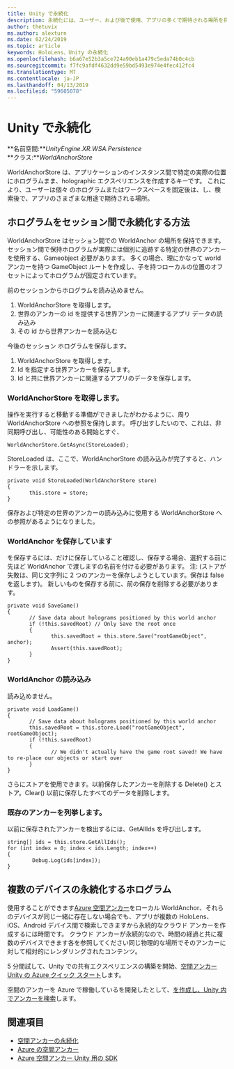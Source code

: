 ```yaml
---
title: Unity で永続化
description: 永続化には、ユーザー、および後で使用、アプリの多くで期待される場所を探してな場所は、個々 のホログラムまたはワークスペースをピン留めことができます。
author: thetuvix
ms.author: alexturn
ms.date: 02/24/2019
ms.topic: article
keywords: HoloLens、Unity の永続化
ms.openlocfilehash: b6a67e52b3a5ce724a90eb1a479c5eda74b0c4cb
ms.sourcegitcommit: f7fc9afdf4632dd9e59bd5493e974e4fec412fc4
ms.translationtype: MT
ms.contentlocale: ja-JP
ms.lasthandoff: 04/13/2019
ms.locfileid: "59605078"
---
```

# <a name="persistence-in-unity"></a>Unity で永続化

**名前空間:***UnityEngine.XR.WSA.Persistence*<br>
**クラス:***WorldAnchorStore*

WorldAnchorStore は、アプリケーションのインスタンス間で特定の実際の位置にホログラムまま、holographic エクスペリエンスを作成するキーです。 これにより、ユーザーは個々 のホログラムまたはワークスペースを固定後は、し、検索後で、アプリのさまざまな用途で期待される場所。

## <a name="how-to-persist-holograms-across-sessions"></a>ホログラムをセッション間で永続化する方法

WorldAnchorStore はセッション間での WorldAnchor の場所を保持できます。 セッション間で保持ホログラムが実際には個別に追跡する特定の世界のアンカーを使用する、Gameobject 必要があります。 多くの場合、理にかなって world アンカーを持つ GameObject ルートを作成し、子を持つローカルの位置のオフセットによってホログラムが固定されています。

前のセッションからホログラムを読み込めません。
1. WorldAnchorStore を取得します。
2. 世界のアンカーの id を提供する世界アンカーに関連するアプリ データの読み込み
3. その id から世界アンカーを読み込む

今後のセッション ホログラムを保存します。
1. WorldAnchorStore を取得します。
2. Id を指定する世界アンカーを保存します。
3. Id と共に世界アンカーに関連するアプリのデータを保存します。

### <a name="getting-the-worldanchorstore"></a>WorldAnchorStore を取得します。

操作を実行すると移動する準備ができましたがわかるように、周り WorldAnchorStore への参照を保持します。 呼び出すしたいので、これは、非同期呼び出し、可能性のある開始とすぐ、

```
WorldAnchorStore.GetAsync(StoreLoaded);
```

StoreLoaded は、ここで、WorldAnchorStore の読み込みが完了すると、ハンドラーを示します。

```
private void StoreLoaded(WorldAnchorStore store)
{
       this.store = store;
}
```

保存および特定の世界のアンカーの読み込みに使用する WorldAnchorStore への参照があるようになりました。

### <a name="saving-a-worldanchor"></a>WorldAnchor を保存しています

を保存するには、だけに保存していること確認し、保存する場合、選択する前に先ほど WorldAnchor で渡しますの名前を付ける必要があります。 注: (ストアが失敗は、同じ文字列に 2 つのアンカーを保存しようとしています。保存は false を返します)。 新しいものを保存する前に、前の保存を削除する必要があります。

```
private void SaveGame()
{
       // Save data about holograms positioned by this world anchor
       if (!this.savedRoot) // Only Save the root once
       {
              this.savedRoot = this.store.Save("rootGameObject", anchor);
              Assert(this.savedRoot);
       }
}
```

### <a name="loading-a-worldanchor"></a>WorldAnchor の読み込み

読み込めません。

```
private void LoadGame()
{
       // Save data about holograms positioned by this world anchor
       this.savedRoot = this.store.Load("rootGameObject", rootGameObject);
       if (!this.savedRoot)
       {
              // We didn't actually have the game root saved! We have to re-place our objects or start over
       }
}
```

さらにストアを使用できます。以前保存したアンカーを削除する Delete() とストア。Clear() 以前に保存したすべてのデータを削除します。

### <a name="enumerating-existing-anchors"></a>既存のアンカーを列挙します。

以前に保存されたアンカーを検出するには、GetAllIds を呼び出します。

```
string[] ids = this.store.GetAllIds();
for (int index = 0; index < ids.Length; index++)
{
        Debug.Log(ids[index]);
}
```

## <a name="persisting-holograms-for-multiple-devices"></a>複数のデバイスの永続化するホログラム

使用することができます<a href="https://docs.microsoft.com/azure/spatial-anchors/overview" target="_blank">Azure 空間アンカー</a>をローカル WorldAnchor、それらのデバイスが同じ一緒に存在しない場合でも、アプリが複数の HoloLens、iOS、Android デバイス間で検索しできますから永続的なクラウド アンカーを作成するには時間です。  クラウド アンカーが永続的なので、時間の経過と共に複数のデバイスできます各を参照してください同じ物理的な場所でそのアンカーに対して相対的にレンダリングされたコンテンツ。

5 分間試して、Unity での共有エクスペリエンスの構築を開始、<a href="https://docs.microsoft.com/azure/spatial-anchors/unity-overview" target="_blank">空間アンカー Unity の Azure クイック スタート</a>します。

空間のアンカーを Azure で稼働しているを開発したとして、<a href="https://docs.microsoft.com/azure/spatial-anchors/concepts/create-locate-anchors-unity" target="_blank">を作成し、Unity 内でアンカーを検索</a>します。

## <a name="see-also"></a>関連項目
* [空間アンカーの永続化](coordinate-systems.md#spatial-anchor-persistence)
* <a href="https://docs.microsoft.com/azure/spatial-anchors" target="_blank">Azure の空間アンカー</a>
* <a href="https://docs.microsoft.com/dotnet/api/Microsoft.Azure.SpatialAnchors" target="_blank">Azure 空間アンカー Unity 用の SDK</a>
